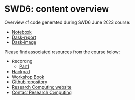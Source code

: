 # SWD6: content overview

Overview of code generated during SWD6 June 2023 course:

- [Notebook](swd6_2023.ipynb)
- [Dask-report](dask-report.html)
- [Dask-image](mydask.png)

Please find associated resources from the course below:

- Recording
  - [Part1](https://leeds365.sharepoint.com/:v:/s/TEAM-ResearchSoftwareEngineering/EQ9i2wvAxnRHnlELGWVduXEBvFd0yYky2vtrm2OaE4U0NA)
- [Hackpad](https://hackmd.io/@research-computing-leeds/2023-06-swd6)
- [Workshop Book](https://arctraining.github.io/swd6_hpp/)
- [Github repository](https://github.com/ARCTraining/swd6_hpp)
- [Research Computing website](https://arc.leeds.ac.uk/)
- [Contact Research Computing](https://bit.ly/arc-help)
